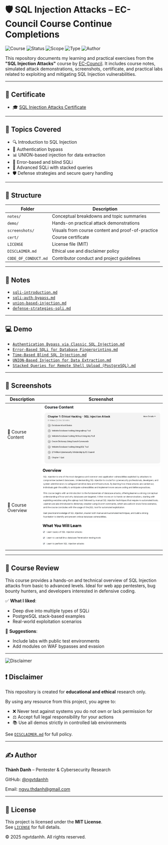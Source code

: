 # 🛡️ SQL Injection Attacks – EC-Council Course Continue Completions

![Course](https://img.shields.io/badge/EC--Council-Certified-brightgreen?style=flat-square&logo=leanpub)
![Status](https://img.shields.io/badge/Status-Completed-blue?style=flat-square&logo=verizon)
![Scope](https://img.shields.io/badge/Focus-SQL%20Injection%20Exploitation-red?style=flat-square&logo=databricks)
![Type](https://img.shields.io/badge/Type-Self--Study-orange?style=flat-square&logo=openaccess)
![Author](https://img.shields.io/badge/Maintainer-Thành%20Danh-blueviolet?style=flat-square&logo=github)

This repository documents my learning and practical exercises from the **"SQL Injection Attacks"** course by [EC-Council](https://www.eccouncil.org/). It includes course notes, simulated attack demonstrations, screenshots, certificate, and practical labs related to exploiting and mitigating SQL Injection vulnerabilities.

---

## 📜 Certificate

- 🎓 [SQL Injection Attacks Certificate](./cert/SQL%20Injection%20Attacks.png)

---

## 📒 Topics Covered

- 🔍 Introduction to SQL Injection
- 🚪 Authentication bypass
- 📊 UNION-based injection for data extraction
- 🧱 Error-based and blind SQLi
- 🧬 Advanced SQLi with stacked queries
- 🛡️ Defense strategies and secure query handling

---

## 📂 Structure

| Folder         | Description                                      |
|----------------|--------------------------------------------------|
| `notes/`       | Conceptual breakdowns and topic summaries        |
| `demo/`        | Hands-on practical attack demonstrations         |
| `screenshots/` | Visuals from course content and proof-of-practice|
| `cert/`        | Course certificate                               |
| `LICENSE`      | License file (MIT)                               |
| `DISCLAIMER.md`| Ethical use and disclaimer policy                |
| `CODE_OF_CONDUCT.md` | Contributor conduct and project guidelines |

---

## 📘 Notes

- [`sqli-introduction.md`](./notes/sqli-introduction.md)
- [`sqli-auth-bypass.md`](./notes/sqli-auth-bypass.md)
- [`union-based-injection.md`](./notes/union-based-injection.md)
- [`defense-strategies-sqli.md`](./notes/defense-strategies-sqli.md)

---

## 💻 Demo

- [`Authentication Bypass via Classic SQL Injection.md`](./demo/Authentication%20Bypass%20via%20Classic%20SQL%20Injection.md)
- [`Error-Based SQLi for Database Fingerprinting.md`](./demo/Error-Based%20SQLi%20for%20Database%20Fingerprinting.md)
- [`Time-Based Blind SQL Injection.md`](./demo/Time-Based%20Blind%20SQL%20Injection.md)
- [`UNION-Based Injection for Data Extraction.md`](./demo/UNION-Based%20Injection%20for%20Data%20Extraction.md)
- [`Stacked Queries for Remote Shell Upload (PostgreSQL).md`](./demo/Stacked%20Queries%20for%20Remote%20Shell%20Upload%20(PostgreSQL).md)

---

## 📸 Screenshots

| Description          | Screenshot |
|----------------------|------------|
| 📘 Course Content     | ![](./screenshots/ec-course-content.png) |
| 📑 Course Overview    | ![](./screenshots/ec-course-overviewpng.png) |

---

## 📝 Course Review

This course provides a hands-on and technical overview of SQL Injection attacks from basic to advanced levels. Ideal for web app pentesters, bug bounty hunters, and developers interested in defensive coding.

✅ **What I liked**:
- Deep dive into multiple types of SQLi
- PostgreSQL stack-based examples
- Real-world exploitation scenarios

📌 **Suggestions**:
- Include labs with public test environments
- Add modules on WAF bypasses and evasion

---

![Disclaimer](https://img.shields.io/badge/Use%20Responsibly-Ethical%20Hacking-orange?style=flat-square&logo=hackthebox)

## ❗ Disclaimer

This repository is created for **educational and ethical** research only.

By using any resource from this project, you agree to:

- ❌ Never test against systems you do not own or lack permission for
- ⚖️ Accept full legal responsibility for your actions
- 📚 Use all demos strictly in controlled lab environments

See [`DISCLAIMER.md`](./DISCLAIMER.md) for full policy.

---

## ✍️ Author

**Thành Danh** – Pentester & Cybersecurity Research  

GitHub: [@ngvtdanhh](https://github.com/ngvtdanhh)  

Email: ngvu.thdanh@gmail.com

---

## 📄 License

This project is licensed under the **MIT License**.  
See [`LICENSE`](./LICENSE) for full details.

© 2025 ngvtdanhh. All rights reserved.
